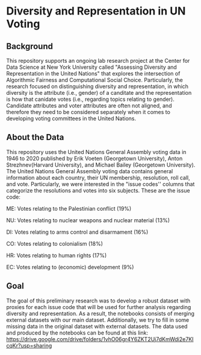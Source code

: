 # Diversity and Representation in UN Voting

## Background

This repository supports an ongoing lab research project at the Center for Data Science at New York University called "Assessing Diversity and Representation in the United Nations" that explores the intersection of Algorithmic Fairness and Computational Social Choice. Particularly, the research focused on distinguishing diversity and representation, in which diversity is the attribute (i.e., gender) of a canditate and the representation is how that canidate votes (i.e., regarding topics relating to gender). Candidate attributes and voter attributes are often not aligned, and therefore they need to be considered separately when it comes to developing voting committees in the United Nations. 

## About the Data

This repository uses the United Nations General Assembly voting data in 1946 to 2020 published by Erik Voeten (Georgetown University), Anton Strezhnev(Harvard University), and Michael Bailey (Georgetown University). The United Nations General Assembly voting data contains general information about each country, their UN membership, resolution, roll call, and vote. Particularly, we were interested in the "issue codes'' columns that categorize the resolutions and votes into six subjects. These are the issue code:

ME: Votes relating to the Palestinian conflict (19%)

NU: Votes relating to nuclear weapons and nuclear material (13%)

DI: Votes relating to arms control and disarmament (16%)

CO: Votes relating to colonialism (18%)

HR: Votes relating to human rights (17%)

EC: Votes relating to (economic) development (9%)


## Goal
The goal of this preliminary research was to develop a robust dataset with proxies for each issue code that will be used for further analysis regarding diversity and representation. As a result, the notebooks consists of merging external datasets with our main dataset. Additionally, we try to fill in some missing data in the original dataset with external datasets. The data used and produced by the notebooks can be found at this link: https://drive.google.com/drive/folders/1vhO06gr4Y6ZKT2Uj7dKmWdi2e7KIcqKr?usp=sharing  
